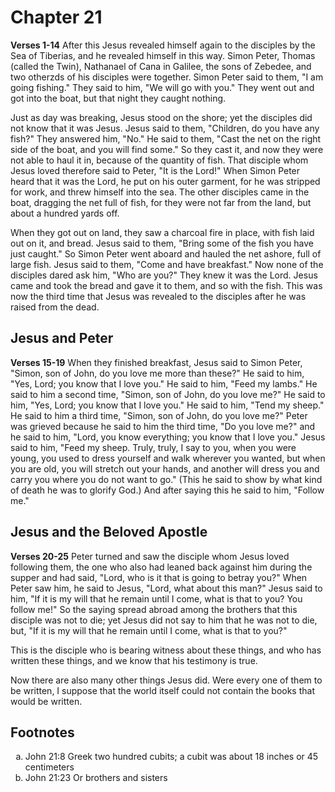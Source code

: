 # Chapter 21
**Verses 1-14**
After this Jesus revealed himself again to the disciples by the Sea of Tiberias, and he revealed himself in this way. Simon Peter, Thomas (called the Twin), Nathanael of Cana in Galilee, the sons of Zebedee, and two otherzds of his disciples were together. Simon Peter said to them, "I am going fishing." They said to him, "We will go with you." They went out and got into the boat, but that night they caught nothing.

Just as day was breaking, Jesus stood on the shore; yet the disciples did not know that it was Jesus. Jesus said to them, "Children, do you have any fish?" They answered him, "No." He said to them, "Cast the net on the right side of the boat, and you will find some." So they cast it, and now they were not able to haul it in, because of the quantity of fish. That disciple whom Jesus loved therefore said to Peter, "It is the Lord!" When Simon Peter heard that it was the Lord, he put on his outer garment, for he was stripped for work, and threw himself into the sea. The other disciples came in the boat, dragging the net full of fish, for they were not far from the land, but about a hundred yards off.

When they got out on land, they saw a charcoal fire in place, with fish laid out on it, and bread. Jesus said to them, "Bring some of the fish you have just caught." So Simon Peter went aboard and hauled the net ashore, full of large fish. Jesus said to them, "Come and have breakfast." Now none of the disciples dared ask him, "Who are you?" They knew it was the Lord. Jesus came and took the bread and gave it to them, and so with the fish. This was now the third time that Jesus was revealed to the disciples after he was raised from the dead.

## Jesus and Peter
**Verses 15-19**
When they finished breakfast, Jesus said to Simon Peter, "Simon, son of John, do you love me more than these?" He said to him, "Yes, Lord; you know that I love you." He said to him, "Feed my lambs." He said to him a second time, "Simon, son of John, do you love me?" He said to him, "Yes, Lord; you know that I love you." He said to him, "Tend my sheep." He said to him a third time, "Simon, son of John, do you love me?" Peter was grieved because he said to him the third time, "Do you love me?" and he said to him, "Lord, you know everything; you know that I love you." Jesus said to him, "Feed my sheep. Truly, truly, I say to you, when you were young, you used to dress yourself and walk wherever you wanted, but when you are old, you will stretch out your hands, and another will dress you and carry you where you do not want to go." (This he said to show by what kind of death he was to glorify God.) And after saying this he said to him, "Follow me."

## Jesus and the Beloved Apostle
**Verses 20-25**
Peter turned and saw the disciple whom Jesus loved following them, the one who also had leaned back against him during the supper and had said, "Lord, who is it that is going to betray you?" When Peter saw him, he said to Jesus, "Lord, what about this man?" Jesus said to him, "If it is my will that he remain until I come, what is that to you? You follow me!" So the saying spread abroad among the brothers that this disciple was not to die; yet Jesus did not say to him that he was not to die, but, "If it is my will that he remain until I come, what is that to you?"

This is the disciple who is bearing witness about these things, and who has written these things, and we know that his testimony is true.

Now there are also many other things Jesus did. Were every one of them to be written, I suppose that the world itself could not contain the books that would be written.

## Footnotes

<ol type='a'>
	<li>John 21:8 Greek two hundred cubits; a cubit was about 18 inches or 45 centimeters</li>
	<li>John 21:23 Or brothers and sisters</li>
</ol>
